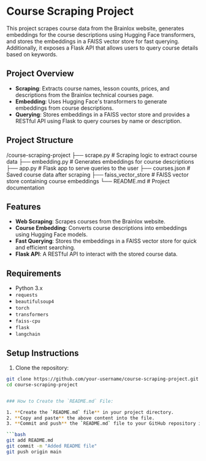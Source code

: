# Course Scraping Project

This project scrapes course data from the Brainlox website, generates embeddings for the course descriptions using Hugging Face transformers, and stores the embeddings in a FAISS vector store for fast querying. Additionally, it exposes a Flask API that allows users to query course details based on keywords.

## Project Overview

- **Scraping**: Extracts course names, lesson counts, prices, and descriptions from the Brainlox technical courses page.
- **Embedding**: Uses Hugging Face's transformers to generate embeddings from course descriptions.
- **Querying**: Stores embeddings in a FAISS vector store and provides a RESTful API using Flask to query courses by name or description.

## Project Structure

/course-scraping-project ├── scrape.py # Scraping logic to extract course data ├── embedding.py # Generates embeddings for course descriptions ├── app.py # Flask app to serve queries to the user ├── courses.json # Saved course data after scraping ├── faiss_vector_store # FAISS vector store containing course embeddings └── README.md # Project documentation


## Features

- **Web Scraping**: Scrapes courses from the Brainlox website.
- **Course Embedding**: Converts course descriptions into embeddings using Hugging Face models.
- **Fast Querying**: Stores the embeddings in a FAISS vector store for quick and efficient searching.
- **Flask API**: A RESTful API to interact with the stored course data.

## Requirements

- Python 3.x
- `requests`
- `beautifulsoup4`
- `torch`
- `transformers`
- `faiss-cpu`
- `flask`
- `langchain`

## Setup Instructions

1. Clone the repository:

```bash
git clone https://github.com/your-username/course-scraping-project.git
cd course-scraping-project


### How to Create the `README.md` File:

1. **Create the `README.md` file** in your project directory.
2. **Copy and paste** the above content into the file.
3. **Commit and push** the `README.md` file to your GitHub repository if needed:

```bash
git add README.md
git commit -m "Added README file"
git push origin main
